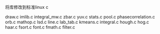 将库修改到标准linux c


draw.c
imlib.c
integral_mw.c
zbar.c
yuv.c
stats.c
pool.c
phasecorrelation.c
orb.c
mathop.c
lsd.c
line.c
lab_tab.c
kmeans.c
integral.c
hough.c
hog.c
haar.c
fsort.c
font.c
fmath.c
filter.c